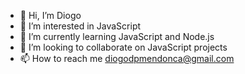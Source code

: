 - 👋 Hi, I’m Diogo
- 👀 I’m interested in JavaScript
- 🌱 I’m currently learning JavaScript and Node.js
- 💞️ I’m looking to collaborate on JavaScript projects
- 📫 How to reach me diogodpmendonca@gmail.com

<!---
diogodpmendonca/diogodpmendonca is a ✨ special ✨ repository because its `README.md` (this file) appears on your GitHub profile.
You can click the Preview link to take a look at your changes.
--->
